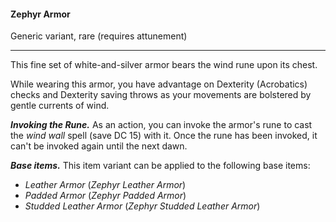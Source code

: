 #### Zephyr Armor

Generic variant, rare (requires attunement)

---

This fine set of white-and-silver armor bears the wind rune upon its chest.

While wearing this armor, you have advantage on Dexterity (Acrobatics) checks and Dexterity saving throws as your movements are bolstered by gentle currents of wind.

***Invoking the Rune.*** As an action, you can invoke the armor's rune to cast the *wind wall* spell (save DC 15) with it. Once the rune has been invoked, it can't be invoked again until the next dawn.

***Base items.*** This item variant can be applied to the following base items:

- *Leather Armor* (*Zephyr Leather Armor*)
- *Padded Armor* (*Zephyr Padded Armor*)
- *Studded Leather Armor* (*Zephyr Studded Leather Armor*)
